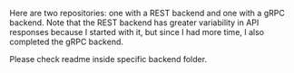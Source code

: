 Here are two repositories: one with a REST backend and one with a gRPC backend. Note that the REST backend has greater variability in API responses because I started with it, but since I had more time, I also completed the gRPC backend.

Please check readme inside specific backend folder.
